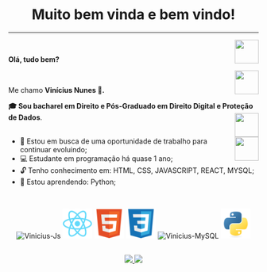 <h1 align="center"> Muito bem vinda e bem vindo! </h1>
<hr/>
<a href="https://github.com/viniciusnuneslopes" target="_blank">
  <img align="right" src="https://cdn.iconscout.com/icon/free/png-256/github-108-438008.png" width="48px" height="48px">
</a><br/>
<p align="left" > 
  <b>Olá, tudo bem?</b>
</p>
<a href="https://www.instagram.com/viniciusnuneslopes/" target="_blank">
  <img align="right" src="https://img.icons8.com/ios-filled/50/000000/instagram-new--v1.png" width="48px" height="48px">
</a><br/>
<p align="left" >
Me chamo <b> Vinícius Nunes 👋.</b>
</p>
<p align="left" >
<b>🎓 Sou bacharel em Direito e Pós-Graduado em Direito Digital e Proteção de Dados</b>. <a href="mailto:cont.vinicius@hotmail.com" alt="Outlook">
  <img align="right" src="https://img.icons8.com/fluency-systems-filled/48/000000/ms-outlook.png" width="48px" height="48px">
</a><br/></br> 
</p>
<a href="https://www.linkedin.com/in/viniciusnuneslopes" target="_blank">
  <img align="right" src="https://img.icons8.com/ios-filled/50/000000/linkedin.png" width="48px" height="48px">
</a>

- 🚀 Estou em busca de uma oportunidade de trabalho para continuar evoluindo;
- 💻 Estudante em programação há quase 1 ano;
- 🔓 Tenho conhecimento em: HTML, CSS, JAVASCRIPT, REACT, MYSQL;
- 🔐 Estou aprendendo: Python;

##

<div align="center" style="display: inline_block"><br>
  <img alt="Vinicius-Js" height="60" width="60" src="https://cdn.jsdelivr.net/gh/devicons/devicon/icons/javascript/javascript-original.svg">
  <img alt="Vinicius-React" height="60" width="60" src="https://raw.githubusercontent.com/devicons/devicon/master/icons/react/react-original.svg">
  <img alt="Vinicius-HTML" height="60" width="60" src="https://raw.githubusercontent.com/devicons/devicon/master/icons/html5/html5-original.svg">
  <img alt="Vinicius-CSS" height="60" width="60" src="https://raw.githubusercontent.com/devicons/devicon/master/icons/css3/css3-original.svg">
  <img alt="Vinicius-MySQL" height="60" width="60" src="https://cdn.jsdelivr.net/gh/devicons/devicon/icons/mysql/mysql-original-wordmark.svg" />
  <img alt="Vinicius-Python" height="60" width="60" src="https://raw.githubusercontent.com/devicons/devicon/master/icons/python/python-original.svg">
  </div>

##

<div align="center">
  <a href="https://github.com/viniciusnuneslopes">
  <img height="180em" src="https://github-readme-stats.vercel.app/api?username=viniciusnuneslopes&show_icons=true&theme=highcontrast&include_all_commits=true&count_private=true"/>
  <img height="180em" src="https://github-readme-stats.vercel.app/api/top-langs/?username=viniciusnuneslopes&layout=compact&langs_count=7&theme=highcontrast"/>
</div>
